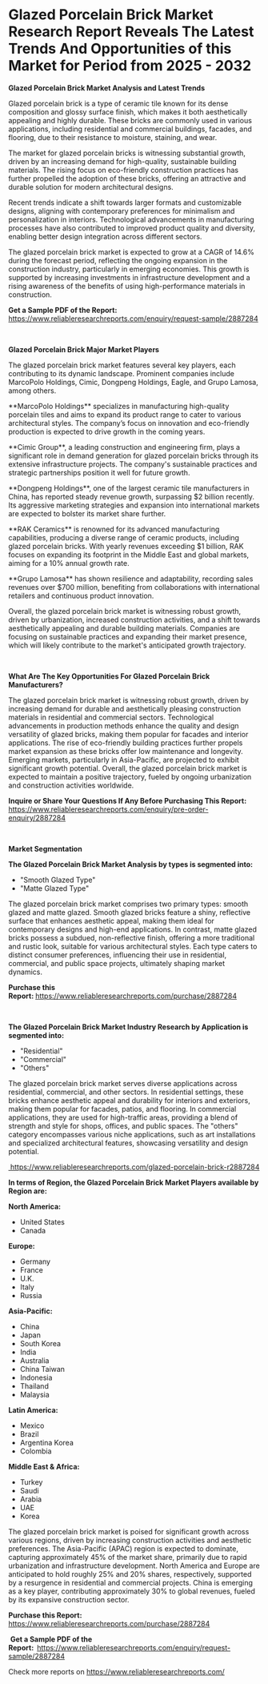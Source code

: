 <p><h1>Glazed Porcelain Brick Market Research Report Reveals The Latest Trends And Opportunities of this Market for Period from 2025 - 2032</h1></p><p><strong>Glazed Porcelain Brick Market Analysis and Latest Trends</strong></p>
<p><p>Glazed porcelain brick is a type of ceramic tile known for its dense composition and glossy surface finish, which makes it both aesthetically appealing and highly durable. These bricks are commonly used in various applications, including residential and commercial buildings, facades, and flooring, due to their resistance to moisture, staining, and wear. </p><p>The market for glazed porcelain bricks is witnessing substantial growth, driven by an increasing demand for high-quality, sustainable building materials. The rising focus on eco-friendly construction practices has further propelled the adoption of these bricks, offering an attractive and durable solution for modern architectural designs. </p><p>Recent trends indicate a shift towards larger formats and customizable designs, aligning with contemporary preferences for minimalism and personalization in interiors. Technological advancements in manufacturing processes have also contributed to improved product quality and diversity, enabling better design integration across different sectors. </p><p>The glazed porcelain brick market is expected to grow at a CAGR of 14.6% during the forecast period, reflecting the ongoing expansion in the construction industry, particularly in emerging economies. This growth is supported by increasing investments in infrastructure development and a rising awareness of the benefits of using high-performance materials in construction.</p></p>
<p><strong>Get a Sample PDF of the Report:&nbsp;</strong> <a href="https://www.reliableresearchreports.com/enquiry/request-sample/2887284?utm_campaign=3060&utm_medium=2&utm_source=Github&utm_content=ia&utm_term=14032025&utm_id=glazed-porcelain-brick">https://www.reliableresearchreports.com/enquiry/request-sample/2887284</a></p>
<p>&nbsp;</p>
<p><strong>Glazed Porcelain Brick Major Market Players</strong></p>
<p><p>The glazed porcelain brick market features several key players, each contributing to its dynamic landscape. Prominent companies include MarcoPolo Holdings, Cimic, Dongpeng Holdings, Eagle, and Grupo Lamosa, among others.</p><p>**MarcoPolo Holdings** specializes in manufacturing high-quality porcelain tiles and aims to expand its product range to cater to various architectural styles. The company’s focus on innovation and eco-friendly production is expected to drive growth in the coming years.</p><p>**Cimic Group**, a leading construction and engineering firm, plays a significant role in demand generation for glazed porcelain bricks through its extensive infrastructure projects. The company's sustainable practices and strategic partnerships position it well for future growth.</p><p>**Dongpeng Holdings**, one of the largest ceramic tile manufacturers in China, has reported steady revenue growth, surpassing $2 billion recently. Its aggressive marketing strategies and expansion into international markets are expected to bolster its market share further.</p><p>**RAK Ceramics** is renowned for its advanced manufacturing capabilities, producing a diverse range of ceramic products, including glazed porcelain bricks. With yearly revenues exceeding $1 billion, RAK focuses on expanding its footprint in the Middle East and global markets, aiming for a 10% annual growth rate.</p><p>**Grupo Lamosa** has shown resilience and adaptability, recording sales revenues over $700 million, benefiting from collaborations with international retailers and continuous product innovation.</p><p>Overall, the glazed porcelain brick market is witnessing robust growth, driven by urbanization, increased construction activities, and a shift towards aesthetically appealing and durable building materials. Companies are focusing on sustainable practices and expanding their market presence, which will likely contribute to the market's anticipated growth trajectory.</p></p>
<p>&nbsp;</p>
<p><strong>What Are The Key Opportunities For Glazed Porcelain Brick Manufacturers?</strong></p>
<p><p>The glazed porcelain brick market is witnessing robust growth, driven by increasing demand for durable and aesthetically pleasing construction materials in residential and commercial sectors. Technological advancements in production methods enhance the quality and design versatility of glazed bricks, making them popular for facades and interior applications. The rise of eco-friendly building practices further propels market expansion as these bricks offer low maintenance and longevity. Emerging markets, particularly in Asia-Pacific, are projected to exhibit significant growth potential. Overall, the glazed porcelain brick market is expected to maintain a positive trajectory, fueled by ongoing urbanization and construction activities worldwide.</p></p>
<p><strong>Inquire or Share Your Questions If Any Before Purchasing This Report:</strong> <a href="https://www.reliableresearchreports.com/enquiry/pre-order-enquiry/2887284?utm_campaign=3060&utm_medium=2&utm_source=Github&utm_content=ia&utm_term=14032025&utm_id=glazed-porcelain-brick">https://www.reliableresearchreports.com/enquiry/pre-order-enquiry/2887284</a></p>
<p>&nbsp;</p>
<p><strong>Market Segmentation</strong></p>
<p><strong>The Glazed Porcelain Brick Market Analysis by types is segmented into:</strong></p>
<p><ul><li>"Smooth Glazed Type"</li><li>"Matte Glazed Type"</li></ul></p>
<p><p>The glazed porcelain brick market comprises two primary types: smooth glazed and matte glazed. Smooth glazed bricks feature a shiny, reflective surface that enhances aesthetic appeal, making them ideal for contemporary designs and high-end applications. In contrast, matte glazed bricks possess a subdued, non-reflective finish, offering a more traditional and rustic look, suitable for various architectural styles. Each type caters to distinct consumer preferences, influencing their use in residential, commercial, and public space projects, ultimately shaping market dynamics.</p></p>
<p><strong>Purchase this Report:&nbsp;</strong><a href="https://www.reliableresearchreports.com/purchase/2887284?utm_campaign=3060&utm_medium=2&utm_source=Github&utm_content=ia&utm_term=14032025&utm_id=glazed-porcelain-brick">https://www.reliableresearchreports.com/purchase/2887284</a></p>
<p>&nbsp;</p>
<p><strong>The Glazed Porcelain Brick Market Industry Research by Application is segmented into:</strong></p>
<p><ul><li>"Residential"</li><li>"Commercial"</li><li>"Others"</li></ul></p>
<p><p>The glazed porcelain brick market serves diverse applications across residential, commercial, and other sectors. In residential settings, these bricks enhance aesthetic appeal and durability for interiors and exteriors, making them popular for facades, patios, and flooring. In commercial applications, they are used for high-traffic areas, providing a blend of strength and style for shops, offices, and public spaces. The "others" category encompasses various niche applications, such as art installations and specialized architectural features, showcasing versatility and design potential.</p></p>
<p><a href="https://www.reliableresearchreports.com/glazed-porcelain-brick-r2887284?utm_campaign=3060&utm_medium=2&utm_source=Github&utm_content=ia&utm_term=14032025&utm_id=glazed-porcelain-brick">&nbsp;https://www.reliableresearchreports.com/glazed-porcelain-brick-r2887284</a></p>
<p><strong>In terms of Region, the Glazed Porcelain Brick Market Players available by Region are:</strong></p>
<p>
    <p> <strong> North America: </strong>
        <ul>
            <li>United States</li>
            <li>Canada</li>
        </ul>
        </p> 
    <p> <strong> Europe: </strong>
        <ul>
            <li>Germany</li>
            <li>France</li>
            <li>U.K.</li>
            <li>Italy</li>
            <li>Russia</li>
        </ul>
        </p> 
    <p> <strong> Asia-Pacific: </strong>
        <ul>
            <li>China</li>
            <li>Japan</li>
            <li>South Korea</li>
            <li>India</li>
            <li>Australia</li>
            <li>China Taiwan</li>
            <li>Indonesia</li>
            <li>Thailand</li>
            <li>Malaysia</li>
        </ul>
        </p> 
    <p> <strong> Latin America: </strong>
        <ul>
            <li>Mexico</li>
            <li>Brazil</li>
            <li>Argentina Korea</li>
            <li>Colombia</li>
        </ul>
        </p> 
    <p> <strong> Middle East & Africa: </strong>
        <ul>
            <li>Turkey</li>
            <li>Saudi</li>
            <li>Arabia</li>
            <li>UAE</li>
            <li>Korea</li>
        </ul>
    </p>
    </p>
<p><p>The glazed porcelain brick market is poised for significant growth across various regions, driven by increasing construction activities and aesthetic preferences. The Asia-Pacific (APAC) region is expected to dominate, capturing approximately 45% of the market share, primarily due to rapid urbanization and infrastructure development. North America and Europe are anticipated to hold roughly 25% and 20% shares, respectively, supported by a resurgence in residential and commercial projects. China is emerging as a key player, contributing approximately 30% to global revenues, fueled by its expansive construction sector.</p></p>
<p><strong>Purchase this Report: </strong><a href="https://www.reliableresearchreports.com/purchase/2887284?utm_campaign=3060&utm_medium=2&utm_source=Github&utm_content=ia&utm_term=14032025&utm_id=glazed-porcelain-brick">https://www.reliableresearchreports.com/purchase/2887284</a></p>
<p>&nbsp;<strong>Get a Sample PDF of the Report:&nbsp;&nbsp;</strong><a href="https://www.reliableresearchreports.com/enquiry/request-sample/2887284?utm_campaign=3060&utm_medium=2&utm_source=Github&utm_content=ia&utm_term=14032025&utm_id=glazed-porcelain-brick">https://www.reliableresearchreports.com/enquiry/request-sample/2887284</a></p>
<p><strong></strong></p>
<p>Check more reports on <a href="https://www.reliableresearchreports.com/?utm_campaign=3060&utm_medium=2&utm_source=Github&utm_content=ia&utm_term=14032025&utm_id=glazed-porcelain-brick">https://www.reliableresearchreports.com/</a></p>